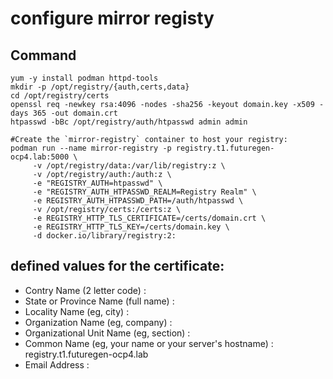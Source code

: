 # configure mirror registy

## Command
```
yum -y install podman httpd-tools
mkdir -p /opt/registry/{auth,certs,data}
cd /opt/registry/certs
openssl req -newkey rsa:4096 -nodes -sha256 -keyout domain.key -x509 -days 365 -out domain.crt
htpasswd -bBc /opt/registry/auth/htpasswd admin admin

#Create the `mirror-registry` container to host your registry:
podman run --name mirror-registry -p registry.t1.futuregen-ocp4.lab:5000 \
     -v /opt/registry/data:/var/lib/registry:z \
     -v /opt/registry/auth:/auth:z \
     -e "REGISTRY_AUTH=htpasswd" \
     -e "REGISTRY_AUTH_HTPASSWD_REALM=Registry Realm" \
     -e REGISTRY_AUTH_HTPASSWD_PATH=/auth/htpasswd \
     -v /opt/registry/certs:/certs:z \
     -e REGISTRY_HTTP_TLS_CERTIFICATE=/certs/domain.crt \
     -e REGISTRY_HTTP_TLS_KEY=/certs/domain.key \
     -d docker.io/library/registry:2:
```

## defined values for the certificate:
- Contry Name (2 letter code) :
- State or Province Name (full name) :
- Locality Name (eg, city) :
- Organization Name (eg, company) :
- Organizational Unit Name (eg, section) :
- Common Name (eg, your name or your server's hostname) : registry.t1.futuregen-ocp4.lab
- Email Address :

